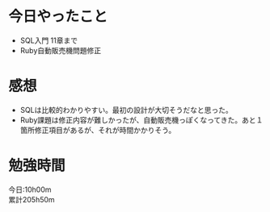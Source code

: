 # 今日やったこと
* SQL入門 11章まで
* Ruby自動販売機問題修正

# 感想
* SQLは比較的わかりやすい。最初の設計が大切そうだなと思った。
* Ruby課題は修正内容が難しかったが、自動販売機っぽくなってきた。あと１箇所修正項目があるが、それが時間かかりそう。

# 勉強時間
今日:10h00m  
累計205h50m
